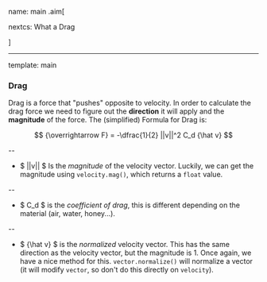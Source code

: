 name: main
.aim[<div>
  nextcs: What a Drag
  </div>]

---
template: main

### Drag
Drag is a force that "pushes" opposite to velocity. In order to calculate the drag force we need to figure out the __direction__ it will apply and the __magnitude__ of the force. The (simplified) Formula for Drag is:

$$ {\overrightarrow F} = -\dfrac{1}{2} ||v||^2 C_d {\hat v} $$

--
- $ ||v|| $ Is the _magnitude_ of the velocity vector. Luckily, we can get the magnitude using `velocity.mag()`, which returns a `float` value.

--
- $ C_d $ is the _coefficient of drag_, this is different depending on the material (air, water, honey...).

--
- $ {\hat v} $ is the _normalized_ velocity vector. This has the same direction as the velocity vector, but the magnitude is 1. Once again, we have a nice method for this. `vector.normalize()` will normalize a vector (it will modify `vector`, so don't do this directly on `velocity`).
